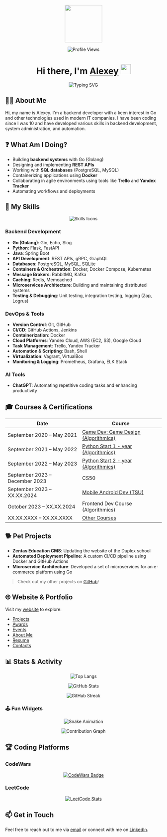 <p align="center"><img src="https://i.postimg.cc/prj0Gzpw/image-1.png" alt="" width="120" height="120" /></p>
<p align="center"><img src="https://komarev.com/ghpvc/?username=antalkon&style=flat-square&color=blue" alt="Profile Views"/></p>

<h1 align="center">
  Hi there, I'm 
  <a href="https://antalkon.ru/" target="_blank">Alexey</a> 
  <img src="https://github.com/blackcater/blackcater/raw/main/images/Hi.gif" height="32"/>
</h1>

<p align="center">
  <img src="https://readme-typing-svg.herokuapp.com?font=Fira+Code&weight=200&size=17&pause=1000&width=435&lines=Backend+Developer+with+a+focus+on+Go;Passionate+about+IT+and+System+Development" alt="Typing SVG"/>
</p>

## 🧑‍💻 About Me
Hi, my name is Alexey. I'm a backend developer with a keen interest in Go and other technologies used in modern IT companies. I have been coding since I was 10 and have developed various skills in backend development, system administration, and automation.

## ❓ What Am I Doing?
- Building **backend systems** with Go (Golang)
- Designing and implementing **REST APIs**
- Working with **SQL databases** (PostgreSQL, MySQL)
- Containerizing applications using **Docker**
- Collaborating in agile environments using tools like **Trello** and **Yandex Tracker**
- Automating workflows and deployments

## 💪 My Skills

<div align="center">
  <img src="https://skillicons.dev/icons?i=go,docker,kubernetes,postgresql,mysql,redis,python,git,linux,bash,github,vscode&theme=dark" alt="Skills Icons"/>
</div>

### Backend Development
- **Go (Golang)**: Gin, Echo, Slog
- **Python**: Flask, FastAPI
- **Java**: Spring Boot
- **API Development**: REST APIs, gRPC, GraphQL
- **Databases**: PostgreSQL, MySQL, SQLite
- **Containers & Orchestration**: Docker, Docker Compose, Kubernetes
- **Message Brokers**: RabbitMQ, Kafka
- **Caching**: Redis, Memcached
- **Microservices Architecture**: Building and maintaining distributed systems
- **Testing & Debugging**: Unit testing, integration testing, logging (Zap, Logrus)

### DevOps & Tools
- **Version Control**: Git, GitHub
- **CI/CD**: GitHub Actions, Jenkins
- **Containerization**: Docker
- **Cloud Platforms**: Yandex Cloud, AWS (EC2, S3), Google Cloud
- **Task Management**: Trello, Yandex Tracker
- **Automation & Scripting**: Bash, Shell
- **Virtualization**: Vagrant, VirtualBox
- **Monitoring & Logging**: Prometheus, Grafana, ELK Stack

### AI Tools
- **ChatGPT**: Automating repetitive coding tasks and enhancing productivity

## 🎓 Courses & Certifications
| Date                        | Course                                                                 |
|-----------------------------|------------------------------------------------------------------------|
| September 2020 – May 2021   | [Game Dev: Game Design (Algorithmics)](https://github.com/antalkon/antalkon/blob/main/courses/Algoritmika_gameDesign.jpg) |
| September 2021 – May 2022   | [Python Start 1 - year (Algorithmics)](https://github.com/antalkon/antalkon/blob/main/courses/Algorimika_PythonDev.jpg) |
| September 2022 – May 2023   | [Python Start 2 - year (Algorithmics)](https://github.com/antalkon/antalkon/blob/main/courses/Algorimika_PythonDev.jpg) |
| September 2023 – December 2023 | CS50 | edX platform OFFLINE (Harvard University)                    |
| September 2023 – XX.XX.2024 | [Mobile Android Dev (TSU)](https://github.com/antalkon/antalkon/blob/main/courses/M1_TGU_androidMobileDev.pdf) |
| October 2023 – XX.XX.2024   | Frontend Dev Course (Algorithmics)                                    |
| XX.XX.XXXX – XX.XX.XXXX     | [Other Courses](https://github.com/antalkon/antalkon/tree/main/courses) |

## 🐕 Pet Projects
- **Zentas Education CMS**: Updating the website of the Duplex school
- **Automated Deployment Pipeline**: A custom CI/CD pipeline using Docker and GitHub Actions
- **Microservice Architecture**: Developed a set of microservices for an e-commerce platform using Go

> Check out my other projects on [GitHub](https://github.com/antalkon)!

## 🌐 Website & Portfolio
Visit my [website](https://antalkon.ru/) to explore:
- [Projects](https://antalkon.ru/projects)
- [Awards](https://antalkon.ru/awards)
- [Events](https://antalkon.ru/events)
- [About Me](https://antalkon.ru/about)
- [Resume](https://antalkon.ru/resume)
- [Contacts](https://antalkon.ru/contact)

## 📊 Stats & Activity
<p align="center">
  <img src="https://github-readme-stats.vercel.app/api/top-langs/?username=antalkon&layout=compact&theme=dark" alt="Top Langs"/>
</p>
<p align="center">
  <img src="https://github-readme-stats.vercel.app/api?username=antalkon&show_icons=true&theme=dark" alt="GitHub Stats"/>
</p>
<p align="center">
  <img src="https://github-readme-streak-stats.herokuapp.com/?user=antalkon&theme=dark" alt="GitHub Streak"/>
</p>

### 🕹️ Fun Widgets
<p align="center">
  <img src="https://github.com/antalkon/antalkon/blob/output/github-contribution-grid-snake.svg" alt="Snake Animation"/>
</p>
<p align="center">
  <img src="https://activity-graph.herokuapp.com/graph?username=antalkon&theme=react-dark&hide_border=true&area=true" alt="Contribution Graph"/>
</p>

## 🏆 Coding Platforms
### CodeWars
<p align="center">
  <a href="https://www.codewars.com/users/AlexBrosHHH">
    <img src="https://www.codewars.com/users/AlexBrosHHH/badges/large" alt="CodeWars Badge"/>
  </a>
</p>

### LeetCode
<p align="center">
  <a href="https://leetcode.com/antalkon789">
    <img src="https://leetcode-stats-six.vercel.app/api?username=antalkon789&theme=dark" alt="LeetCode Stats"/>
  </a>
</p>

## 📫 Get in Touch
Feel free to reach out to me via [email](mailto:alex@example.com) or connect with me on [LinkedIn](https://www.linkedin.com/in/alexey/).
